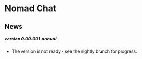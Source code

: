 # **Nomad Chat**
## News
##### version 0.00.001-annual
 - The version is not ready - see the nightly branch for progress.